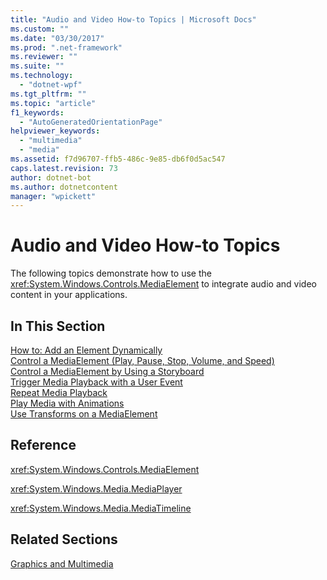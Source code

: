 ```yaml
---
title: "Audio and Video How-to Topics | Microsoft Docs"
ms.custom: ""
ms.date: "03/30/2017"
ms.prod: ".net-framework"
ms.reviewer: ""
ms.suite: ""
ms.technology: 
  - "dotnet-wpf"
ms.tgt_pltfrm: ""
ms.topic: "article"
f1_keywords: 
  - "AutoGeneratedOrientationPage"
helpviewer_keywords: 
  - "multimedia"
  - "media"
ms.assetid: f7d96707-ffb5-486c-9e85-db6f0d5ac547
caps.latest.revision: 73
author: dotnet-bot
ms.author: dotnetcontent
manager: "wpickett"
---
```

# Audio and Video How-to Topics
The following topics demonstrate how to use the <xref:System.Windows.Controls.MediaElement> to integrate audio and video content in your applications.  
  
## In This Section  
 [How to: Add an Element Dynamically](http://msdn.microsoft.com/en-us/d00f258a-7973-4de7-bc54-a3fc1f638419)  
 [Control a MediaElement (Play, Pause, Stop, Volume, and Speed)](../../../../docs/framework/wpf/graphics-multimedia/how-to-control-a-mediaelement-play-pause-stop-volume-and-speed.md)  
 [Control a MediaElement by Using a Storyboard](../../../../docs/framework/wpf/graphics-multimedia/how-to-control-a-mediaelement-by-using-a-storyboard.md)  
 [Trigger Media Playback with a User Event](../../../../docs/framework/wpf/graphics-multimedia/how-to-trigger-media-playback-with-a-user-event.md)  
 [Repeat Media Playback](../../../../docs/framework/wpf/graphics-multimedia/how-to-repeat-media-playback.md)  
 [Play Media with Animations](../../../../docs/framework/wpf/graphics-multimedia/how-to-play-media-with-animations.md)  
 [Use Transforms on a MediaElement](../../../../docs/framework/wpf/graphics-multimedia/how-to-use-transforms-on-a-mediaelement.md)  
  
## Reference  
 <xref:System.Windows.Controls.MediaElement>  
  
 <xref:System.Windows.Media.MediaPlayer>  
  
 <xref:System.Windows.Media.MediaTimeline>  
  
## Related Sections  
 [Graphics and Multimedia](../../../../docs/framework/wpf/graphics-multimedia/index.md)